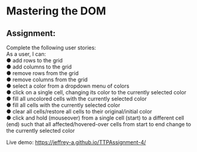 # Mastering the DOM  
## Assignment:  
Complete the following user stories:  
As a user, I can:  
●	add rows to the grid  
●	add columns to the grid  
●	remove rows from the grid  
●	remove columns from the grid  
●	select a color from a dropdown menu of colors  
●	click on a single cell, changing its color to the currently selected color  
●	fill all uncolored cells with the currently selected color  
●	fill all cells with the currently selected color  
●	clear all cells/restore all cells to their original/initial color  
●	click and hold (mouseover) from a single cell (start) to a different cell (end) such that all affected/hovered-over cells from start to end change to the currently selected color  
  
Live demo: https://jeffrey-a.github.io/TTPAssignment-4/

